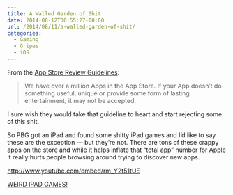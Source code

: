 ```yaml
---
title: A Walled Garden of Shit
date: 2014-08-12T00:55:27+00:00
url: /2014/08/11/a-walled-garden-of-shit/
categories:
  - Gaming
  - Gripes
  - iOS
---
```


From the [App Store Review Guidelines][1]:

> We have over a million Apps in the App Store. If your App doesn&#8217;t do something useful, unique or provide some form of lasting entertainment, it may not be accepted.

I sure wish they would take that guideline to heart and start rejecting some of this shit.

So PBG got an iPad and found some shitty iPad games and I&#8217;d like to say these are the exception &#8212; but they&#8217;re not. There are tons of these crappy apps on the store and while it helps inflate that &#8220;total app&#8221; number for Apple it really hurts people browsing around trying to discover new apps.

<http://www.youtube.com/embed/rm_Y2t51tUE>

[WEIRD IPAD GAMES!][2]

[1]: https://developer.apple.com/appstore/resources/approval/guidelines.html
[2]: https://www.youtube.com/watch?v=rm_Y2t51tUE

